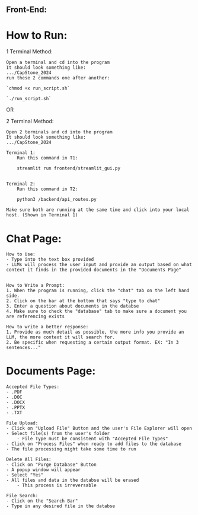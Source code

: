 ## Front-End:


# How to Run:

1 Terminal Method:

    Open a terminal and cd into the program
    It should look something like:
    .../CapStone_2024
    run these 2 commands one after another:

    `chmod +x run_script.sh`
    
    `./run_script.sh`

OR

2 Terminal Method:

    Open 2 terminals and cd into the program
    It should look something like:
    .../CapStone_2024

    Terminal 1:
        Run this command in T1:

        streamlit run frontend/streamlit_gui.py


    Terminal 2:
        Run this command in T2:

        python3 /backend/api_routes.py

    Make sure both are running at the same time and click into your local host. (Shown in Terminal 1)






# Chat Page:

    How to Use:
    - Type into the text box provided
    - LLMs will process the user input and provide an output based on what context it finds in the provided documents in the "Documents Page"


    How to Write a Prompt:
    1. When the program is running, click the "chat" tab on the left hand side.
    2. Click on the bar at the bottom that says "type to chat"
    3. Enter a question about documents in the databse
    4. Make sure to check the "database" tab to make sure a document you are referencing exists

    How to write a better response:
    1. Provide as much detail as possible, the more info you provide an LLM, the more context it will search for.
    2. Be specific when requesting a certain output format. EX: "In 3 sentences..."



# Documents Page:

    Accepted File Types:
    - .PDF
    - .DOC
    - .DOCX
    - .PPTX
    - .TXT

    File Upload:
    - Click on "Upload File" Button and the user's File Explorer will open
    - Select file(s) from the user's folder
        - File Type must be consistent with "Accepted File Types"
    - Click on "Process Files" when ready to add files to the database
    - The file processing might take some time to run

    Delete All Files:
    - Click on "Purge Database" Button
    - A popup window will appear
    - Select "Yes"
    - All files and data in the databse will be erased
        - This process is irreversable

    File Search:
    - Click on the "Search Bar"
    - Type in any desired file in the databse

    







